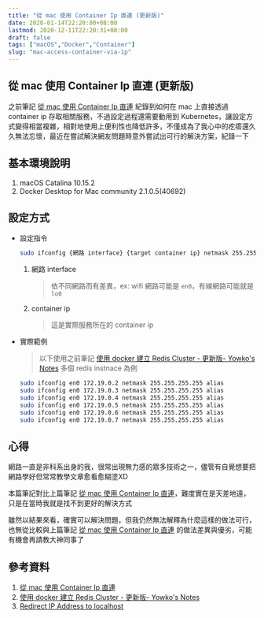 ```yaml
---
title: "從 mac 使用 Container Ip 直連 (更新版)"
date: 2020-01-14T22:20:00+08:00
lastmod: 2020-12-11T22:20:31+08:00
draft: false
tags: ["macOS","Docker","Container"]
slug: "mac-access-container-via-ip"
---
```


## 從 mac 使用 Container Ip 直連 (更新版)

之前筆記 [從 mac 使用 Container Ip 直連](/mac-access-container-ip-host) 紀錄到如何在 mac 上直接透過 container ip 存取相關服務，不過設定過程還需要動用到 Kubernetes，讓設定方式變得相當複雜，相對地使用上便利性也降低許多，不僅成為了我心中的疙瘩還久久無法忘懷，最近在嘗試解決網友問題時意外嘗試出可行的解決方案，紀錄一下

## 基本環境說明

1. macOS Catalina 10.15.2
2. Docker Desktop for Mac community 2.1.0.5(40692)

## 設定方式

- 設定指令

    ```bash
    sudo ifconfig {網路 interface} {target container ip} netmask 255.255.255.255 alias
    ```

    1. 網路 interface

        > 依不同網路而有差異，ex: wifi 網路可能是 `en0`，有線網路可能就是 `lo0`

    2. container ip

        > 這是實際服務所在的 container ip

- 實際範例

    > 以下使用之前筆記 [使用 docker 建立 Redis Cluster - 更新版- Yowko's Notes](/redis-cluster-docker/) 多個 redis instnace 為例

    ```bash
    sudo ifconfig en0 172.19.0.2 netmask 255.255.255.255 alias
    sudo ifconfig en0 172.19.0.3 netmask 255.255.255.255 alias
    sudo ifconfig en0 172.19.0.4 netmask 255.255.255.255 alias
    sudo ifconfig en0 172.19.0.5 netmask 255.255.255.255 alias
    sudo ifconfig en0 172.19.0.6 netmask 255.255.255.255 alias
    sudo ifconfig en0 172.19.0.7 netmask 255.255.255.255 alias
    ```

## 心得

網路一直是非科系出身的我，很常出現無力感的眾多技術之一，儘管有自覺想要把網路學好但常常教學文章愈看愈糊塗XD

本篇筆記對比上篇筆記 [從 mac 使用 Container Ip 直連](/mac-access-container-ip-host)，難度實在是天差地遠，只是在當時我就是找不到更好的解決方式

雖然以結果來看，確實可以解決問題，但我仍然無法解釋為什麼這樣的做法可行，也無從比較與上篇筆記 [從 mac 使用 Container Ip 直連](/mac-access-container-ip-host) 的做法差異與優劣，可能有機會再請教大神同事了

## 參考資料

1. [從 mac 使用 Container Ip 直連](/mac-access-container-ip-host)
2. [使用 docker 建立 Redis Cluster - 更新版- Yowko's Notes](/redis-cluster-docker/)
3. [Redirect IP Address to localhost](https://www.santoshsrinivas.com/redirect-ip-address-to-localhost/)
